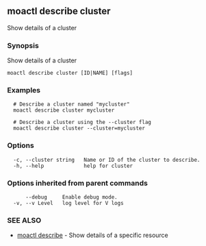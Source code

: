 ## moactl describe cluster

Show details of a cluster

### Synopsis

Show details of a cluster

```
moactl describe cluster [ID|NAME] [flags]
```

### Examples

```
  # Describe a cluster named "mycluster"
  moactl describe cluster mycluster

  # Describe a cluster using the --cluster flag
  moactl describe cluster --cluster=mycluster
```

### Options

```
  -c, --cluster string   Name or ID of the cluster to describe.
  -h, --help             help for cluster
```

### Options inherited from parent commands

```
      --debug     Enable debug mode.
  -v, --v Level   log level for V logs
```

### SEE ALSO

* [moactl describe](moactl_describe.md)	 - Show details of a specific resource

